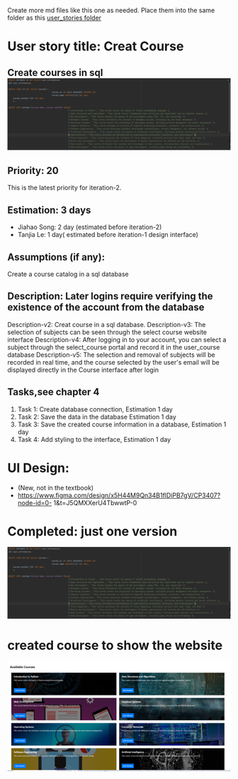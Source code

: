 Create more md files like this one as needed. Place them into the same folder
as this [user_stories folder](./)

# User story title: Creat Course
## Create courses in sql![img_1.png](images/img_18.png)


## Priority: 20
This is the latest priority for iteration-2.

## Estimation: 3 days
* Jiahao Song: 2 day (estimated before iteration-2)
* Tanjia Le: 1 day( estimated before iteration-1 design interface)

## Assumptions (if any):
Create a course catalog in a sql database



## Description: Later logins require verifying the existence of the account from the database
Description-v2: Creat course in a sql database.
Description-v3: The selection of subjects can be seen through the select course website interface
Description-v4: After logging in to your account, you can select a subject through the select_course portal and record it in the user_course database
Description-v5: The selection and removal of subjects will be recorded in real time, and the course selected by the user's email will be displayed directly in the Course interface after login

## Tasks,see chapter 4
1. Task 1: Create database connection, Estimation 1 day
2. Task 2: Save the data in the database Estimation 1 day
3. Task 3: Save the created course information in a database, Estimation 1 day
4. Task 4: Add styling to the interface, Estimation 1 day

# UI Design:
* (New, not in the textbook)
* https://www.figma.com/design/x5H44M9Qn34B1flDiPB7gV/CP3407?node-id=0- 1&t=J5QMXXerU4TbwwtP-0

# Completed: just one version
![img_1.png](images/img_18.png)
# created course to show the website
![img_1.png](images/img_35.png)








